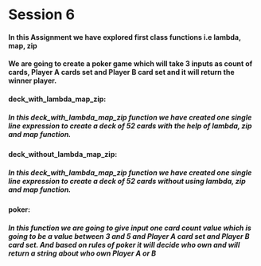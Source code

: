 # Session 6

#### In this Assignment we have explored first class functions i.e lambda, map, zip

#### We are going to create a poker game which will take 3 inputs as count of cards, Player A cards set and Player B card set and it will return the winner player.



#### deck_with_lambda_map_zip:

##### In this deck_with_lambda_map_zip function we have created one single line expression to create a deck of 52 cards with the help of lambda, zip and map function.



#### deck_without_lambda_map_zip:

##### In this deck_with_lambda_map_zip function we have created one single line expression to create a deck of 52 cards without using lambda, zip and map function.



#### poker:

##### In this function we are going to give input one card count value which is going to be a value between 3 and 5 and Player A card set and Player B card set. And based on rules of poker it will decide who own and will return a string about who own Player A or B
